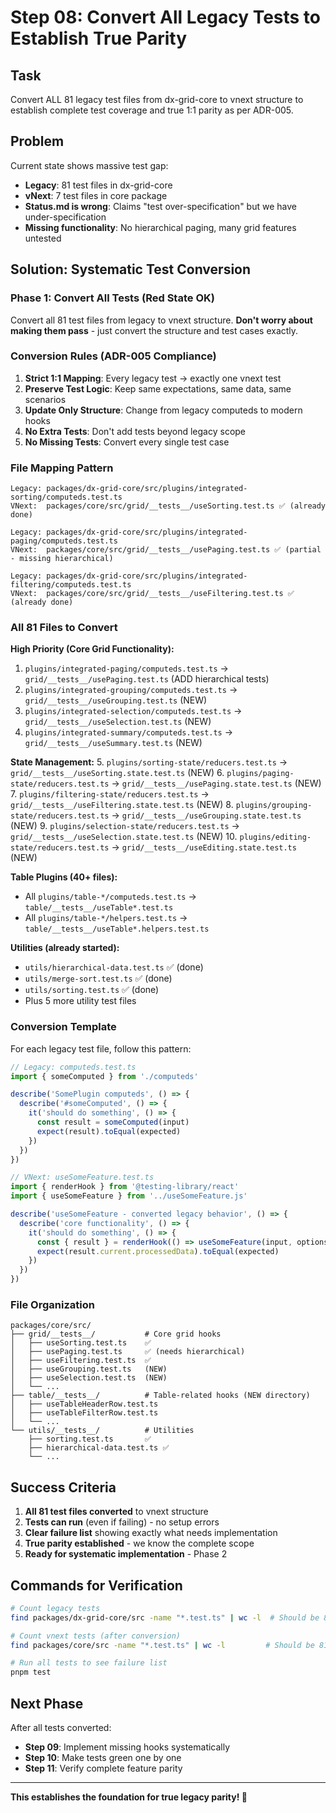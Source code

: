 # Step 08: Convert All Legacy Tests to Establish True Parity

## Task

Convert ALL 81 legacy test files from dx-grid-core to vnext structure to establish complete test coverage and true 1:1 parity as per ADR-005.

## Problem

Current state shows massive test gap:

- **Legacy**: 81 test files in dx-grid-core
- **vNext**: 7 test files in core package
- **Status.md is wrong**: Claims "test over-specification" but we have under-specification
- **Missing functionality**: No hierarchical paging, many grid features untested

## Solution: Systematic Test Conversion

### Phase 1: Convert All Tests (Red State OK)

Convert all 81 test files from legacy to vnext structure. **Don't worry about making them pass** - just convert the structure and test cases exactly.

### Conversion Rules (ADR-005 Compliance)

1. **Strict 1:1 Mapping**: Every legacy test → exactly one vnext test
2. **Preserve Test Logic**: Keep same expectations, same data, same scenarios
3. **Update Only Structure**: Change from legacy computeds to modern hooks
4. **No Extra Tests**: Don't add tests beyond legacy scope
5. **No Missing Tests**: Convert every single test case

### File Mapping Pattern

```
Legacy: packages/dx-grid-core/src/plugins/integrated-sorting/computeds.test.ts
VNext:  packages/core/src/grid/__tests__/useSorting.test.ts ✅ (already done)

Legacy: packages/dx-grid-core/src/plugins/integrated-paging/computeds.test.ts
VNext:  packages/core/src/grid/__tests__/usePaging.test.ts ✅ (partial - missing hierarchical)

Legacy: packages/dx-grid-core/src/plugins/integrated-filtering/computeds.test.ts
VNext:  packages/core/src/grid/__tests__/useFiltering.test.ts ✅ (already done)
```

### All 81 Files to Convert

**High Priority (Core Grid Functionality):**

1. `plugins/integrated-paging/computeds.test.ts` → `grid/__tests__/usePaging.test.ts` (ADD hierarchical tests)
2. `plugins/integrated-grouping/computeds.test.ts` → `grid/__tests__/useGrouping.test.ts` (NEW)
3. `plugins/integrated-selection/computeds.test.ts` → `grid/__tests__/useSelection.test.ts` (NEW)
4. `plugins/integrated-summary/computeds.test.ts` → `grid/__tests__/useSummary.test.ts` (NEW)

**State Management:** 5. `plugins/sorting-state/reducers.test.ts` → `grid/__tests__/useSorting.state.test.ts` (NEW) 6. `plugins/paging-state/reducers.test.ts` → `grid/__tests__/usePaging.state.test.ts` (NEW) 7. `plugins/filtering-state/reducers.test.ts` → `grid/__tests__/useFiltering.state.test.ts` (NEW) 8. `plugins/grouping-state/reducers.test.ts` → `grid/__tests__/useGrouping.state.test.ts` (NEW) 9. `plugins/selection-state/reducers.test.ts` → `grid/__tests__/useSelection.state.test.ts` (NEW) 10. `plugins/editing-state/reducers.test.ts` → `grid/__tests__/useEditing.state.test.ts` (NEW)

**Table Plugins (40+ files):**

- All `plugins/table-*/computeds.test.ts` → `table/__tests__/useTable*.test.ts`
- All `plugins/table-*/helpers.test.ts` → `table/__tests__/useTable*.helpers.test.ts`

**Utilities (already started):**

- `utils/hierarchical-data.test.ts` ✅ (done)
- `utils/merge-sort.test.ts` ✅ (done)
- `utils/sorting.test.ts` ✅ (done)
- Plus 5 more utility test files

### Conversion Template

For each legacy test file, follow this pattern:

```typescript
// Legacy: computeds.test.ts
import { someComputed } from './computeds'

describe('SomePlugin computeds', () => {
  describe('#someComputed', () => {
    it('should do something', () => {
      const result = someComputed(input)
      expect(result).toEqual(expected)
    })
  })
})

// VNext: useSomeFeature.test.ts
import { renderHook } from '@testing-library/react'
import { useSomeFeature } from '../useSomeFeature.js'

describe('useSomeFeature - converted legacy behavior', () => {
  describe('core functionality', () => {
    it('should do something', () => {
      const { result } = renderHook(() => useSomeFeature(input, options))
      expect(result.current.processedData).toEqual(expected)
    })
  })
})
```

### File Organization

```
packages/core/src/
├── grid/__tests__/           # Core grid hooks
│   ├── useSorting.test.ts    ✅
│   ├── usePaging.test.ts     ✅ (needs hierarchical)
│   ├── useFiltering.test.ts  ✅
│   ├── useGrouping.test.ts   (NEW)
│   ├── useSelection.test.ts  (NEW)
│   └── ...
├── table/__tests__/          # Table-related hooks (NEW directory)
│   ├── useTableHeaderRow.test.ts
│   ├── useTableFilterRow.test.ts
│   └── ...
└── utils/__tests__/          # Utilities
    ├── sorting.test.ts       ✅
    ├── hierarchical-data.test.ts ✅
    └── ...
```

## Success Criteria

1. **All 81 test files converted** to vnext structure
2. **Tests can run** (even if failing) - no setup errors
3. **Clear failure list** showing exactly what needs implementation
4. **True parity established** - we know the complete scope
5. **Ready for systematic implementation** - Phase 2

## Commands for Verification

```bash
# Count legacy tests
find packages/dx-grid-core/src -name "*.test.ts" | wc -l  # Should be 81

# Count vnext tests (after conversion)
find packages/core/src -name "*.test.ts" | wc -l         # Should be 81

# Run all tests to see failure list
pnpm test
```

## Next Phase

After all tests converted:

- **Step 09**: Implement missing hooks systematically
- **Step 10**: Make tests green one by one
- **Step 11**: Verify complete feature parity

---

**This establishes the foundation for true legacy parity! 🎯**
